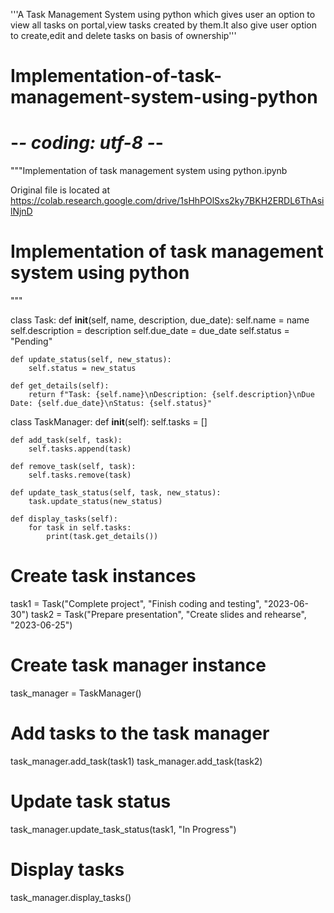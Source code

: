 '''A Task Management System using python which gives user an option to view all tasks on portal,view tasks created by them.It also give user option to create,edit and delete tasks on basis of ownership'''
# Implementation-of-task-management-system-using-python
# -*- coding: utf-8 -*-
"""Implementation of task management system using python.ipynb

Original file is located at
    https://colab.research.google.com/drive/1sHhPOlSxs2ky7BKH2ERDL6ThAsilNjnD

# Implementation of task management system using python
"""

class Task:
    def __init__(self, name, description, due_date):
        self.name = name
        self.description = description
        self.due_date = due_date
        self.status = "Pending"

    def update_status(self, new_status):
        self.status = new_status

    def get_details(self):
        return f"Task: {self.name}\nDescription: {self.description}\nDue Date: {self.due_date}\nStatus: {self.status}"

class TaskManager:
    def __init__(self):
        self.tasks = []

    def add_task(self, task):
        self.tasks.append(task)

    def remove_task(self, task):
        self.tasks.remove(task)

    def update_task_status(self, task, new_status):
        task.update_status(new_status)

    def display_tasks(self):
        for task in self.tasks:
            print(task.get_details())

# Create task instances
task1 = Task("Complete project", "Finish coding and testing", "2023-06-30")
task2 = Task("Prepare presentation", "Create slides and rehearse", "2023-06-25")

# Create task manager instance
task_manager = TaskManager()

# Add tasks to the task manager
task_manager.add_task(task1)
task_manager.add_task(task2)

# Update task status
task_manager.update_task_status(task1, "In Progress")

# Display tasks
task_manager.display_tasks()
